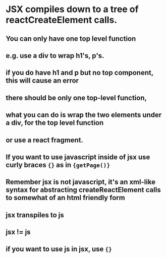 # JSX compiles down to a tree of reactCreateElement calls.

## You can only have one top level function

## e.g. use a div to wrap h1's, p's.

## if you do have h1 and p but no top component, this will cause an error

## there should be only one top-level function,

## what you can do is wrap the two elements under a div, for the top level function

## or use a react fragment.

## If you want to use javascript inside of jsx use curly braces `{}` as in `{getPage()}`

## Remember jsx is not javascript, it's an xml-like syntax for abstracting createReactElement calls to somewhat of an html friendly form

## jsx transpiles to js

## jsx != js

## if you want to use js in jsx, use `{}`

